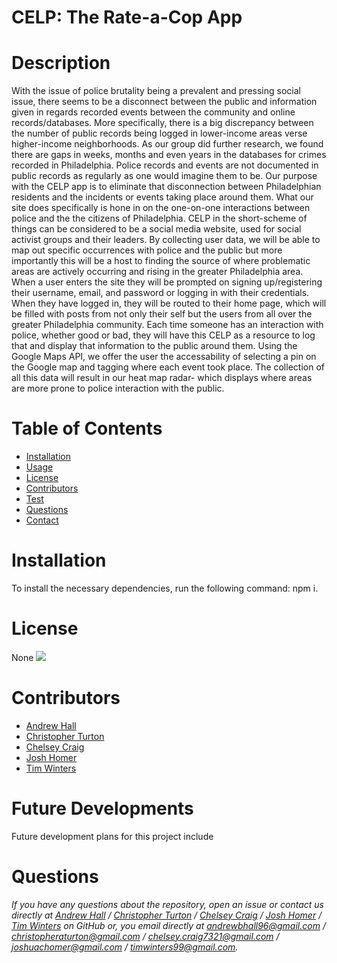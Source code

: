 # CELP: The Rate-a-Cop App
# Description 
With the issue of police brutality being a prevalent and pressing social issue, there seems to be a disconnect between the public and information given in regards recorded events between the community and online records/databases. More specifically, there is a big discrepancy between the number of public records being logged in lower-income areas verse higher-income neighborhoods. 
As our group did further research, we found there are gaps in weeks, months and even years in the databases for crimes recorded in Philadelphia. Police records and events are not documented in public records as regularly as one would imagine them to be. 
Our purpose with the CELP app is to eliminate that disconnection between Philadelphian residents and the incidents or events taking place around them. What our site does specifically is hone in on the one-on-one interactions between police and the the citizens of Philadelphia. CELP in the short-scheme of things can be considered to be a social media website, used for social activist groups and their leaders. By collecting user data, we will be able to map out specific occurrences with police and the public but more importantly this will be a host to finding the source of where problematic areas are actively occurring and rising in the greater Philadelphia area.
When a user enters the site they will be prompted on signing up/registering their username, email, and password or logging in with their credentials. When they have logged in, they will be routed to their home page, which will be filled with posts from not only their self but the users from all over the greater Philadelphia community. Each time someone has an interaction with police, whether good or bad, they will have this CELP as a resource to log that and display that information to the public around them. 
Using the Google Maps API, we offer the user the accessability of selecting a pin on the Google map and tagging where each event took place. The collection of all this data will result in our heat map radar- which displays where areas are more prone to police interaction with the public.
# Table of Contents 
* [Installation](#installation)
* [Usage](#usage)
* [License](#license)
* [Contributors](#contributors)
* [Test](#test)
* [Questions](#questions)
* [Contact](#contact)
# Installation
 
To install the necessary dependencies, run the following command: 
npm i.
# License
None
![](https://img.shields.io/badge/build-readme-green)
# Contributors
* [Andrew Hall](https://github.com/AndrewbHall96)
* [Christopher Turton](https://github.com/Turtando) 
* [Chelsey Craig](https://github.com/ccraig7321) 
* [Josh Homer](https://github.com/jchomer90) 
* [Tim Winters](https://github.com/erasersleeve)
# Future Developments
Future development plans for this project include
# Questions
*If you have any questions about the repository, open an issue or contact us directly at [Andrew Hall](https://github.com/AndrewbHall96) / [Christopher Turton](https://github.com/Turtando) / [Chelsey Craig](https://github.com/ccraig7321) / [Josh Homer](https://github.com/jchomer90) / [Tim Winters](https://github.com/erasersleeve) on GitHub or, you email directly at andrewbhall96@gmail.com / christopheraturton@gmail.com / chelsey.craig7321@gmail.com / joshuachomer@gmail.com / timwinters99@gmail.com.*
